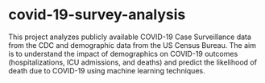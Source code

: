 # covid-19-survey-analysis
This project analyzes publicly available COVID-19 Case Surveillance data from the CDC and demographic data from the US Census Bureau. The aim is to understand the impact of demographics on COVID-19 outcomes (hospitalizations, ICU admissions, and deaths) and predict the likelihood of death due to COVID-19 using machine learning techniques.
